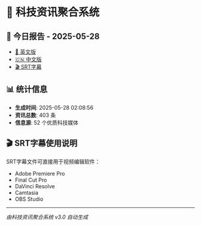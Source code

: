 # 📰 科技资讯聚合系统

## 🔗 今日报告 - 2025-05-28

- [📄 英文版](output/tech_news_english_2025-05-28.md)
- [🇨🇳 中文版](output/tech_news_chinese_2025-05-28.md)
- [🎬 SRT字幕](output/tech_news_subtitles_2025-05-28.srt)

## 📊 统计信息

- **生成时间**: 2025-05-28 02:08:56
- **资讯总数**: 403 条
- **信息源**: 52 个优质科技媒体

## 🎬 SRT字幕使用说明

SRT字幕文件可直接用于视频编辑软件：
- Adobe Premiere Pro
- Final Cut Pro
- DaVinci Resolve
- Camtasia
- OBS Studio

---
*由科技资讯聚合系统 v3.0 自动生成*
